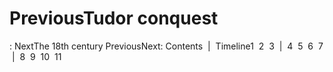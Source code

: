 # PreviousTudor conquest

: NextThe 18th century
PreviousNext: Contents
         |  Timeline1 
        2 
        3  | 
        4 
        5 
        6 
        7  | 
        8 
        9 
        10 
        11